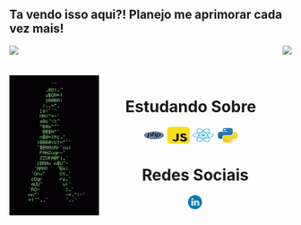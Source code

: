 ## Ta vendo isso aqui?! Planejo me aprimorar cada vez mais!

<div>
  <img  height="180em" src="https://github-readme-stats.vercel.app/api?username=RobertAlvesVS&show_icons=true&theme=midnight-purple&include_all_commits=true&count_private=true"/>
  <img align="right" height="180em" src="https://github-readme-stats.vercel.app/api/top-langs/?username=RobertAlvesVS&layout=compact&langs_count=16&theme=midnight-purple"/>
</div>
<br>

<div  align="center"> 
  <div style="display: inline_block"><br>
    <img align="left" height="250" alt="coding-time" src="code.gif">
    <h1 align="center">Estudando Sobre</h1>
    <img align="center" height="30" width="40" alt="php-icon" src="php.svg">
    <img align="center" height="30" width="40" alt="js-icon" src="js.svg">
    <img align="center" height="30" width="40" alt="react-icon" src="react.svg">
    <img align="center" height="30" width="40" alt="python-icon" src="python.svg">
   </div>
  <h1 align="center">Redes Sociais</h1>
    <a href = "https://www.linkedin.com/in/robert-alves-316334226/">
      <img width="25" src="linkedin.svg">
    </a>
</div>
